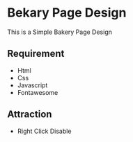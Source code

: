 # Bekary Page Design
This is a Simple Bakery Page Design

## Requirement
 - Html
 - Css
 - Javascript
 - Fontawesome
 
## Attraction
 - Right Click Disable
